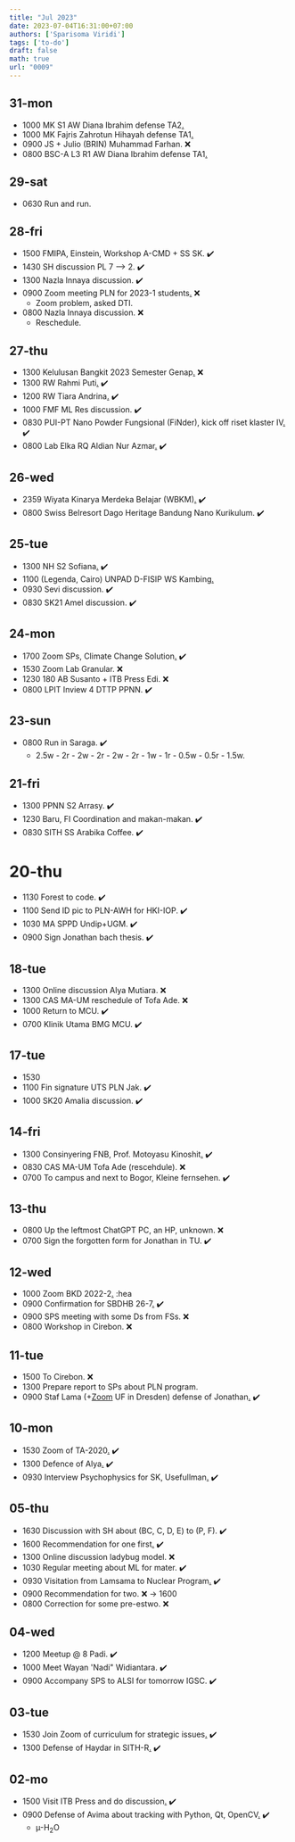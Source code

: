 ```yaml
---
title: "Jul 2023"
date: 2023-07-04T16:31:00+07:00
authors: ['Sparisoma Viridi']
tags: ['to-do']
draft: false
math: true
url: "0009"
---
```


## 31-mon
+ 1000 MK S1 AW Diana Ibrahim defense TA2[.](https://www.instagram.com/p/CvWe5rqv9sm/)
+ 1000 MK Fajris Zahrotun Hihayah defense TA1[.](https://www.instagram.com/p/CvWKJMFvnvD/)
+ 0900 JS + Julio (BRIN) Muhammad Farhan. :x:
+ 0800 BSC-A L3 R1 AW Diana Ibrahim defense TA1[.](https://www.instagram.com/p/CvV80B_vERg/)


## 29-sat
+ 0630 Run and run.


## 28-fri
+ 1500 FMIPA, Einstein, Workshop A-CMD + SS SK. :heavy_check_mark:
+ 1430 SH discussion PL 7 --> 2.  :heavy_check_mark:
+ 1300 Nazla Innaya discussion. :heavy_check_mark:
+ 0900 Zoom meeting PLN for 2023-1 students[.](https://us02web.zoom.us/j/89974222942) :x:
  - Zoom problem, asked DTI.
+ 0800 Nazla Innaya discussion. :x:
  - Reschedule.


## 27-thu
+ 1300 Kelulusan Bangkit 2023 Semester Genap[.](https://url8440.bangkit.academy/ls/click?upn=eBmNt-2BLrzq5hBX1BjK6CgyjftEuQxpVfEE5roSK7fxgOs4AJQm0p1wCEVhohlUJ2mwYQ5BTlaRg3-2BNZR65MX6g-3D-3D98az_yf4wZjJZNGfRYdo32JmE7smsw999yCfibF-2Ff1mgC5zPQ3dfuUzgaQEqyVe6Ps2vSRTj4-2FlnNQC7PR0eg-2BIfhS4SDz-2BVPoFSg6Ji83tgcn54o4GPL07vFHpovM-2FjMlm9z8PNl8AQ4fsaXekmOZhX7xBwTlrq3yX5I9b9dm2suvyvWObgpys1-2BngJKhyEnuOzEEDCmzjr963eYn8wo2KzjzQ-3D-3D) :x:
+ 1300 RW Rahmi Puti[.](https://www.instagram.com/p/CvMHegGv3sH/) :heavy_check_mark:
+ 1200 RW Tiara Andrina[.](https://www.instagram.com/p/CvMEawpvs43/) :heavy_check_mark:
+ 1000 FMF ML Res discussion. :heavy_check_mark:
+ 0830 PUI-PT Nano Powder Fungsional (FiNder), kick off riset klaster IV[.](https://us06web.zoom.us/j/85328651341) :heavy_check_mark:
+ 0800 Lab Elka RQ Aldian Nur Azmar[.](https://www.instagram.com/p/CvLoiC2PyEg/) :heavy_check_mark:


## 26-wed
+ 2359 Wiyata Kinarya Merdeka Belajar (WBKM)[.](https://wkmb.kemdikbud.go.id/) :heavy_check_mark:
+ 0800 Swiss Belresort Dago Heritage Bandung Nano Kurikulum. :heavy_check_mark:


## 25-tue
+ 1300 NH S2 Sofiana[.](https://www.instagram.com/p/CvHCd6ZvL95/) :heavy_check_mark:
+ 1100 (Legenda, Cairo) UNPAD D-FISIP WS Kambing[.](https://www.instagram.com/p/CvHO2KpvKwD/)
+ 0930 Sevi discussion. :heavy_check_mark:
+ 0830 SK21 Amel discussion. :heavy_check_mark:


## 24-mon
+ 1700 Zoom SPs, Climate Change Solution[.](https://us02web.zoom.us/j/85079120625) :heavy_check_mark:
+ 1530 Zoom Lab Granular. :x:
+ 1230 180 AB Susanto + ITB Press Edi. :x:
+ 0800 LPIT Inview 4 DTTP PPNN. :heavy_check_mark:


## 23-sun
+ 0800 Run in Saraga. :heavy_check_mark:
  - 2.5w - 2r - 2w - 2r - 2w - 2r - 1w - 1r - 0.5w - 0.5r - 1.5w.

## 21-fri
+ 1300 PPNN S2 Arrasy. :heavy_check_mark:
+ 1230 Baru, FI Coordination and makan-makan. :heavy_check_mark:
+ 0830 SITH SS Arabika Coffee. :heavy_check_mark:


# 20-thu
+ 1130 Forest to code. :heavy_check_mark:
+ 1100 Send ID pic to PLN-AWH for HKI-IOP. :heavy_check_mark:
+ 1030 MA SPPD Undip+UGM. :heavy_check_mark:
+ 0900 Sign Jonathan bach thesis. :heavy_check_mark:


## 18-tue
+ 1300 Online discussion Alya Mutiara. :x:
+ 1300 CAS MA-UM reschedule of Tofa Ade. :x:
+ 1000 Return to MCU. :heavy_check_mark:
+ 0700 Klinik Utama BMG MCU. :heavy_check_mark:


## 17-tue
+ 1530 
+ 1100 Fin signature UTS PLN Jak. :heavy_check_mark:
+ 1000 SK20 Amalia discussion. :heavy_check_mark:


## 14-fri
+ 1300 Consinyering FNB, Prof. Motoyasu Kinoshit[.](https://itb-ac-id.zoom.us/j/5847834938) :heavy_check_mark:
+ 0830 CAS MA-UM Tofa Ade (rescehdule). :x:
+ 0700 To campus and next to Bogor, Kleine fernsehen. :heavy_check_mark:


## 13-thu
+ 0800 Up the leftmost ChatGPT PC, an HP, unknown. :x:
+ 0700 Sign the forgotten form for Jonathan in TU. :heavy_check_mark:


## 12-wed
+ 1000 Zoom BKD 2022-2[.](https://bit.ly/PengisianBKD) :hea
+ 0900 Confirmation for SBDHB 26-7[.](https://bit.ly/WS_Kurikulum_Nano) :heavy_check_mark:
+ 0900 SPS meeting with some Ds from FSs. :x:
+ 0800 Workshop in Cirebon. :x:


## 11-tue
+ 1500 To Cirebon. :x:
+ 1300 Prepare report to SPs about PLN program.
+ 0900 Staf Lama (+[Zoom](https://itb-ac-id.zoom.us/j/92055317614) UF in Dresden) defense of Jonathan[.](https://www.instagram.com/p/CuimIPavZZ6/) :heavy_check_mark:


## 10-mon
+ 1530 Zoom of TA-2020[.](https://itb-ac-id.zoom.us/j/95067801474) :heavy_check_mark:
+ 1300 Defence of Alya[.](https://www.instagram.com/p/CuhVfHQvdst/) :heavy_check_mark:
+ 0930 Interview Psychophysics for SK, Usefullman[.](https://itb-ac-id.zoom.us/j/93983775211) :heavy_check_mark:


## 05-thu
+ 1630 Discussion with SH about (BC, C, D, E) to (P, F). :heavy_check_mark:
+ 1600 Recommendation for one first[.](https://osf.io/8b23r/) :heavy_check_mark:
+ 1300 Online discussion ladybug model. :x:
+ 1030 Regular meeting about ML for mater. :heavy_check_mark:
+ 0930 Visitation from Lamsama to Nuclear Program[.](https://www.instagram.com/p/CuVuTr6PGtZ/) :heavy_check_mark:
+ 0900 Recommendation for two. :x: &rightarrow; 1600
+ 0800 Correction for some pre-estwo. :x:


## 04-wed
+ 1200 Meetup @ 8 Padi. :heavy_check_mark:
+ 1000 Meet Wayan 'Nadi" Widiantara. :heavy_check_mark:
+ 0900 Accompany SPS to ALSI for tomorrow IGSC. :heavy_check_mark:


## 03-tue
+ 1530 Join Zoom of curriculum for strategic issues[.](https://itb-ac-id.zoom.us/j/97974928600) :heavy_check_mark:
+ 1300 Defense of Haydar in SITH-R[.](https://www.instagram.com/p/CuQ-ejDv3FD/) :heavy_check_mark:


## 02-mo
+ 1500 Visit ITB Press and do discussion[.](https://www.itbpress.id/) :heavy_check_mark:
+ 0900 Defense of Avima about tracking with Python, Qt, OpenCV[.](https://www.instagram.com/p/CuT8Z68vlKd/) :heavy_check_mark:
  + &micro;-H$_2$O
